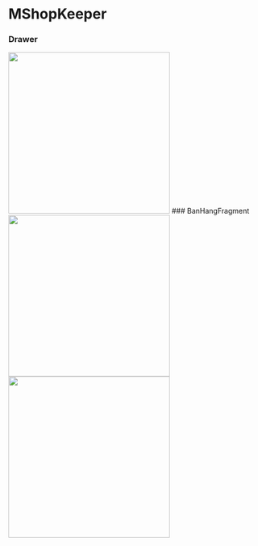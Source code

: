 # MShopKeeper
### Drawer
<img src="https://user-images.githubusercontent.com/58598679/155946545-d8fdea7e-8f8f-4992-92ec-af6c0006725f.png" width="320"/> 
### BanHangFragment
<img src="![image](https://user-images.githubusercontent.com/58598679/155948456-190f2444-87fd-4a22-9831-c2ea7f60f1f5.png)" width="320"/> <img 
src="https://user-images.githubusercontent.com/58598679/155947266-641ed6cb-d868-4853-adf1-6e02d71fc2d3.png" width="320"/>

